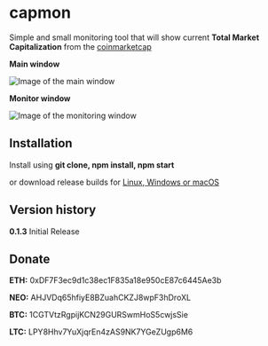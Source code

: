 # capmon

Simple and small monitoring tool that will show current **Total Market Capitalization** from the [coinmarketcap](https://coinmarketcap.com/charts)

**Main window**

![Image of the main window](https://github.com/miklax/capmon/blob/master/assets/screenshots/mainwindow.jpg)

**Monitor window**

![Image of the monitoring window](https://github.com/miklax/capmon/blob/master/assets/screenshots/monitor.gif)

## Installation
Install using **git clone, npm install, npm start**

or download release builds for [Linux, Windows or macOS](https://github.com/miklax/capmon/releases/latest)

## Version history
**0.1.3**
Initial Release

## Donate
**ETH:** 0xDF7F3ec9d1c38ec1F835a18e950cE87c6445Ae3b

**NEO:** AHJVDq65hfiyE8BZuahCKZJ8wpF3hDroXL

**BTC:** 1CGTVtzRgpijKCN29GURSwmHoS5cwjsSie

**LTC:** LPY8Hhv7YuXjqrEn4zAS9NK7YGeZUgp6M6

